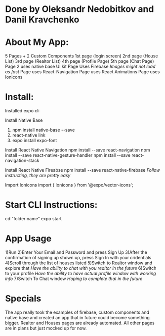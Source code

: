 # Done by Oleksandr Nedobitkov and Danil Kravchenko

# About My App: 
5 Pages + 2 Custom Components 
1st page (login screen)
2nd page (House List)
3rd page (Realtor List)
4th page (Profile Page)
5th page (Chat Page)
Page 2 uses native base UI kit
Page Uses Firebase *Images might not load as fast*
Page uses React-Navigation
Page uses React Animations
Page uses Ionicons

# Install:
Installed expo cli 

Install Native Base 
1. npm install native-base --save
2. react-native link
3. expo install expo-font

Install React Native Navigation
npm install --save react-navigation
npm install --save react-native-gesture-handler
npm install --save react-navigation-stack

Install React Native Fireabse
npm install --save react-native-firebase
*Follow instructing, they are pretty easy*

Import Ionicons
import { Ionicons } from '@expo/vector-icons';

# Start CLI Instructions:
cd "folder name"
expo start

# App Usage
1)Run
2)Enter Your Email and Password and press Sign Up
3)After the confirmation of signing up shown up, press Sign In with your cridentials
4)Scroll through the list of houses listed
5)Switch to Realtor window and explore that *Have the ability to chat with you realtor in the future*
6)Switch to your profile *Have the ability to have actual profile window with working info*
7)Switch To Chat window *Hoping to complete that in the future*

# Specials
The app really took the examples of firebase, custom components and native base and created an app that in future could become something bigger. Realtor and Houses pages are already automated. All other pages are in plans but just mocked up for now.
